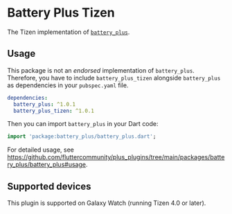 # Battery Plus Tizen

The Tizen implementation of [`battery_plus`](https://github.com/fluttercommunity/plus_plugins/tree/main/packages/battery_plus).

## Usage

This package is not an _endorsed_ implementation of `battery_plus`. Therefore, you have to include `battery_plus_tizen` alongside `battery_plus` as dependencies in your `pubspec.yaml` file.

```yaml
dependencies:
  battery_plus: ^1.0.1
  battery_plus_tizen: ^1.0.1
```

Then you can import `battery_plus` in your Dart code:

```dart
import 'package:battery_plus/battery_plus.dart';
```

For detailed usage, see https://github.com/fluttercommunity/plus_plugins/tree/main/packages/battery_plus/battery_plus#usage.

## Supported devices

This plugin is supported on Galaxy Watch (running Tizen 4.0 or later).

